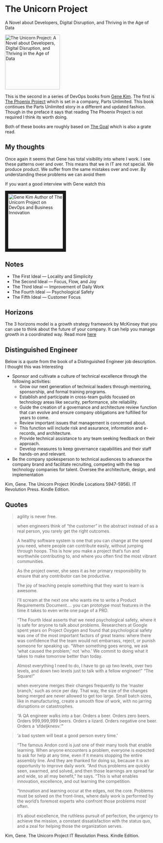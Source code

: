 # The Unicorn Project

A Novel about Developers, Digital Disruption, and Thriving in the Age of Data

<a href="https://www.amazon.com/gp/product/B07QT9QR41">
<img src="https://m.media-amazon.com/images/I/51jkkeU8HvL._SY445_SX342_.jpg" alt="The Unicorn Project: A Novel about Developers, Digital Disruption, and Thriving in the Age of Data" style="height:180px;1px solid black"/>
</a>

This is the second in a series of DevOps books from [Gene Kim](https://www.amazon.com/Gene-Kim/e/B00AERCJ9E?ref=dbs_t_r_fta_b00aercj9e).
The first is [The Phoenix Project](./the_phoenix_project.md) which is set in a company, Parts Unlimited.
This book continues the Parts Unlimited story in a different and updated fashion.  Though in the preface it says that
reading The Phoenix Project is not required I think its worth doing.

Both of these books are roughly based on [The Goal](the_goal.md) which is also a grate read.

## My thoughts

Once again it seems that Gene has total visibility into where I work.   I see these patterns over and over.
This means that we in IT are not special.  We produce product.  We suffer from the same mistakes over and over.
By understanding these problems we can avoid them

If you want a good interview with Gene watch this

<a href="https://www.youtube.com/watch?v=__7d3rnPNqY" target="_blank">
 <img src="https://lh3.googleusercontent.com/DMPqTbcN-R_kPwzF0qg9zZH8UPLtVBoqrDQ_63zhmIq5NUBrllM5Xkj2h7Bi0X_KPzJ6_sTvRFIXWB2HIEeFd2EtnRyUbs0uWTPey3MYtSICaibNBfcA=v0-s1050" alt="Gene Kim Author of The Unicorn Project on DevOps and Business Innovation" height="180" border="10" />
</a>

## Notes

- The First Ideal — Locality and Simplicity  
- The Second Ideal — Focus, Flow, and Joy
- The Third Ideal — Improvement of Daily Work
- The Fourth Ideal — Psychological Safety
- The Fifth Ideal — Customer Focus

## Horizons

The 3 horizons model is a growth strategy framework by McKinsey that you can use to think about the future of your company. It can help you manage growth in a coordinated way.  Read more [here](https://www.boardofinnovation.com/blog/what-is-the-3-horizons-model-how-can-you-use-it/)


## Distinguished Engineer

Below is a quote from the book of a Distinguished Engineer job description.  I thought this was Interesting

- Sponsor and cultivate a culture of technical excellence through the following activities:
  - Grow our next generation of technical leaders through mentoring, sponsorship, and formal training programs.
  - Establish and participate in cross-team guilds focused on technology areas like security, performance, site reliability.
  - Guide the creation of a governance and architecture review function that can evolve and ensure company obligations are fulfilled for years to come.
  - Review important issues that management is concerned about.
  - This function will include risk and assurance, information and e-records, and architecture.
  - Provide technical assistance to any team seeking feedback on their approach.
  - Develop measures to keep governance capabilities and their staff hands-on and relevant.
- Be the company spokesperson to technical audiences to advance the company brand and facilitate recruiting, competing with the top technology companies for talent. Oversee the architecture, design, and implementation

Kim, Gene. The Unicorn Project (Kindle Locations 5947-5956). IT Revolution Press. Kindle Edition. 

## Quotes

> agility is never free.

> when engineers think of “the customer” in the abstract instead of as a real person, you rarely get the right outcomes.

> A healthy software system is one that you can change at the speed you need, where people can contribute easily, without jumping through hoops. This is how you make a project that’s fun and worthwhile contributing to, and where you often find the most vibrant communities.

> As the project owner, she sees it as her primary responsibility to ensure that any contributor can be productive.

> The joy of teaching people something that they want to learn is awesome.

> I’ll scream at the next one who wants me to write a Product Requirements Document....  you can prototype most features in the time it takes to even write one page of a PRD.
 
> “The Fourth Ideal asserts that we need psychological safety, where it is safe for anyone to talk about problems. Researchers at Google spent years on Project Oxygen and found that psychological safety was one of the most important factors of great teams: where there was confidence that the team would not embarrass, reject, or punish someone for speaking up. “When something goes wrong, we ask ‘what caused the problem,’ not ‘who.’ We commit to doing what it takes to make tomorrow better than today.

> Almost everything I need to do, I have to go up two levels, over two levels, and down two levels just to talk with a fellow engineer!” “The Square!”

> when everyone merges their changes frequently to the ‘master branch,’ such as once per day. That way, the size of the changes being merged are never allowed to get too large. Small batch sizes, like in manufacturing, create a smooth flow of work, with no jarring disruptions or catastrophes.

> “A QA engineer walks into a bar. Orders a beer. Orders zero beers. Orders 999,999,999 beers. Orders a lizard. Orders negative one beer. Orders a ‘sfdeljknesv.’”

> ‘a bad system will beat a good person every time.’

> “The famous Andon cord is just one of their many tools that enable learning. When anyone encounters a problem, everyone is expected to ask for help at any time, even if it means stopping the entire assembly line. And they are thanked for doing so, because it is an opportunity to improve daily work. “And thus problems are quickly seen, swarmed, and solved, and then those learnings are spread far and wide, so all may benefit,” he says. “This is what enables innovation, excellence, and out learning the competition.

> “Innovation and learning occur at the edges, not the core. Problems must be solved on the front-lines, where daily work is performed by the world’s foremost experts who confront those problems most often.

> It’s about excellence, the ruthless pursuit of perfection, the urgency to achieve the mission, a constant dissatisfaction with the status quo, and a zeal for helping those the organization serves.

Kim, Gene. The Unicorn Project IT Revolution Press. Kindle Edition. 
